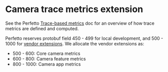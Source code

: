 # Camera trace metrics extension

See the Perfetto [Trace-based metrics][1] doc for an overview of how trace
metrics are defined and computed.

Perfetto reserves protobuf field 450 - 499 for local development, and
500 - 1000 for [vendor extensions][2]. We allocate the vendor extensions as:

- 500 - 600: Core camera metrics
- 600 - 800: Camera feature metrics
- 800 - 1000: Camera app metrics

[1]: https://perfetto.dev/docs/analysis/metrics
[2]: https://android.googlesource.com/platform/external/perfetto/+/HEAD/protos/perfetto/metrics/metrics.proto#239
